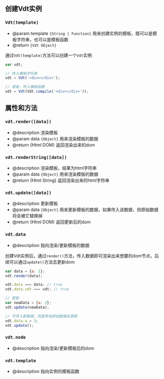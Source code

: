 ## 创建Vdt实例

### `Vdt(template)`

* @param template `{String | Function}` 用来创建实例的模板，既可以是模板字符串，也可以是模板函数
* @return `{Vdt Object}`

通过`Vdt(template)`方法可以创建一个`Vdt`实例

```js
var vdt;

// 传入模板字符串
vdt = Vdt('<div></div>');

// 或者，传入模板函数
vdt = Vdt(Vdt.compile('<div></div>'));
```

## 属性和方法

### `vdt.render([data])`

* @description 渲染模板
* @param data `{Object}` 用来渲染模板的数据
* @return {Html DOM} 返回渲染出来的dom

### `vdt.renderString([data])`

* @description 渲染模板，结果为html字符串
* @param data `{Object}` 用来渲染模板的数据
* @return {Html String} 返回渲染出来的html字符串

### `vdt.update([data])`

* @description 更新模板
* @param data `{Object}` 用来更新模板的数据，如果传入该数据，则原始数据将会被它替换掉
* @return {Html DOM} 返回更新后的dom

### `vdt.data`

* @description 指向渲染/更新模板的数据

创建Vdt实例后，通过`render()`方法，传入数据即可渲染出来想要的dom节点，后续可以通过`update()`方法去更新dom

```js
var data = {a: 1};
vdt.render(data);

vdt.data === data; // true
vdt.data.vdt === vdt; // true

// 更新
var newData = {a: 2};
vdt.update(newData);

// 不传入新数据，而是修改原始数据去更新
vdt.data.a = 3;
vdt.update();
```

### `vdt.node`

* @description 指向渲染/更新模板后的dom

### `vdt.template`

* @description 指向实例的模板函数
